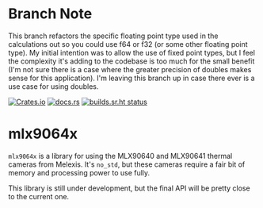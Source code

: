 # Branch Note
This branch refactors the specific floating point type used in the calculations
out so you could use f64 or f32 (or some other floating point type). My initial
intention was to allow the use of fixed point types, but I feel the complexity
it's adding to the codebase is too much for the small benefit (I'm not sure
there is a case where the greater precision of doubles makes sense for this
application). I'm leaving this branch up in case there ever is a use case for
using doubles.

[![Crates.io](https://img.shields.io/crates/v/mlx9064x)](https://crates.io/crates/mlx9064x)
[![docs.rs](https://img.shields.io/docsrs/mlx9064x?label=docs.rs)](https://docs.rs/mlx9064x/)
[![builds.sr.ht status](https://builds.sr.ht/~paxswill/mlx9064x.svg)](https://builds.sr.ht/~paxswill/mlx9064x?)

# mlx9064x

`mlx9064x` is a library for using the MLX90640 and MLX90641 thermal cameras from
Melexis. It's `no_std`, but these cameras require a fair bit of memory and
processing power to use fully.

This library is still under development, but the final API will be pretty close
to the current one.
